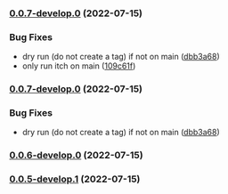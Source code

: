 ### [0.0.7-develop.0](https://github.com/Structed/godot-playfab/compare/0.0.5...0.0.7-develop.0) (2022-07-15)


### Bug Fixes

* dry run (do not create a tag) if not on main ([dbb3a68](https://github.com/Structed/godot-playfab/commit/dbb3a6806a335d8e1b2e952bdaca3a6f6fa9c258))
* only run itch on main ([109c61f](https://github.com/Structed/godot-playfab/commit/109c61f9f1d0571d0e858f5d815fdd7789fe82f8))



### [0.0.7-develop.0](https://github.com/Structed/godot-playfab/compare/0.0.5...0.0.7-develop.0) (2022-07-15)


### Bug Fixes

* dry run (do not create a tag) if not on main ([dbb3a68](https://github.com/Structed/godot-playfab/commit/dbb3a6806a335d8e1b2e952bdaca3a6f6fa9c258))



### [0.0.6-develop.0](https://github.com/Structed/godot-playfab/compare/0.0.5...0.0.6-develop.0) (2022-07-15)



### [0.0.5-develop.1](https://github.com/Structed/godot-playfab/compare/v0.0.4...0.0.5-develop.1) (2022-07-15)
